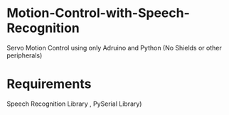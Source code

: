 # Motion-Control-with-Speech-Recognition
Servo Motion Control using only Adruino and Python (No Shields or other peripherals)

# Requirements
Speech Recognition Library , PySerial Library)

